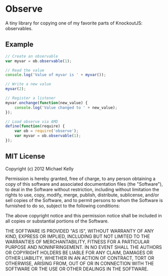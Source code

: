 # Observe

A tiny library for copying one of my favorite parts of KnockoutJS: observables.

## Example

```javascript
// Create an observable
var myvar = ob.observable(1);

// Read the value
console.log('Value of myvar is ' + myvar());

// Write a new value
myvar(2);

// Register a listener
myvar.onchange(function(new_value) {
    console.log('Value changed to ' + new_value);
});

// Load observe via AMD
define(function(require) {
    var ob = require('observe');
    var myvar = ob.observable(1);
});
```

## MIT License

Copyright (c) 2012 Michael Kelly

Permission is hereby granted, free of charge, to any person obtaining a copy of this software and associated documentation files (the "Software"), to deal in the Software without restriction, including without limitation the rights to use, copy, modify, merge, publish, distribute, sublicense, and/or sell copies of the Software, and to permit persons to whom the Software is furnished to do so, subject to the following conditions:

The above copyright notice and this permission notice shall be included in all copies or substantial portions of the Software.

THE SOFTWARE IS PROVIDED "AS IS", WITHOUT WARRANTY OF ANY KIND, EXPRESS OR IMPLIED, INCLUDING BUT NOT LIMITED TO THE WARRANTIES OF MERCHANTABILITY, FITNESS FOR A PARTICULAR PURPOSE AND NONINFRINGEMENT. IN NO EVENT SHALL THE AUTHORS OR COPYRIGHT HOLDERS BE LIABLE FOR ANY CLAIM, DAMAGES OR OTHER LIABILITY, WHETHER IN AN ACTION OF CONTRACT, TORT OR OTHERWISE, ARISING FROM, OUT OF OR IN CONNECTION WITH THE SOFTWARE OR THE USE OR OTHER DEALINGS IN THE SOFTWARE.
